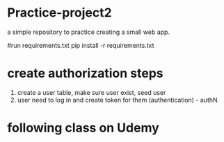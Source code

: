 # Practice-project2
a simple repository to practice creating a small web app.

#run requirements.txt
pip install -r requirements.txt

# create authorization steps
1. create a user table, make sure user exist, seed user
2. user need to log in and create token for them (authentication) - authN

# following class on Udemy

